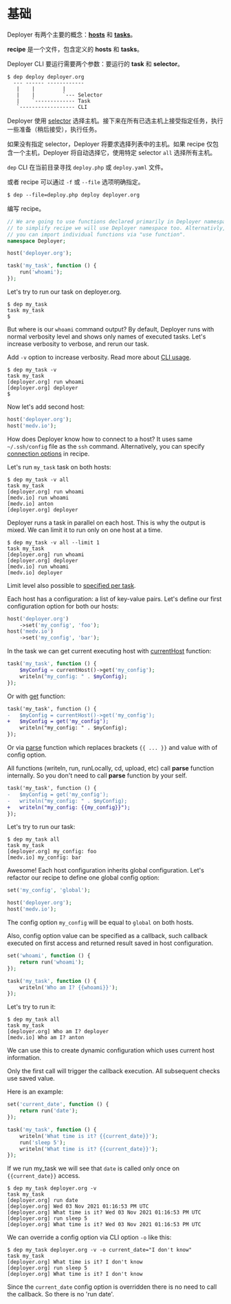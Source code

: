 # 基础

Deployer 有两个主要的概念：[**hosts**](hosts.md) 和 [**tasks**](tasks.md)。

**recipe** 是一个文件，包含定义的 **hosts** 和 **tasks**。

Deployer CLI 要运行需要两个参数：要运行的 **task** 和 **selector**。

```
$ dep deploy deployer.org
  --- ------ ------------
   |    |         |
   |    |         `--- Selector
   |    `------------- Task
   `------------------ CLI
```

Deployer 使用 [selector](selector.md) 选择主机。接下来在所有已选主机上接受指定任务，执行一些准备（稍后接受），执行任务。

如果没有指定 selector，Deployer 将要求选择列表中的主机。如果 recipe 仅包含一个主机，Deployer 将自动选择它，使用特定
selector `all` 选择所有主机。

`dep` CLI 在当前目录寻找 `deploy.php` 或 `deploy.yaml` 文件。

或者 recipe 可以通过 `-f` 或 `--file` 选项明确指定。

```
$ dep --file=deploy.php deploy deployer.org
```

编写 recipe。

```php
// We are going to use functions declared primarily in Deployer namespace,
// to simplify recipe we will use Deployer namespace too. Alternativly,
// you can import individual functions via "use function".
namespace Deployer;

host('deployer.org');

task('my_task', function () {
    run('whoami');
});
```

Let's try to run our task on deployer.org.

```
$ dep my_task
task my_task
$
```

But where is our `whoami` command output? By default, Deployer runs with normal verbosity
level and shows only names of executed tasks. Let's increase verbosity to verbose, and
rerun our task.

Add `-v` option to increase verbosity. Read more about [CLI usage](cli.md).

```
$ dep my_task -v
task my_task
[deployer.org] run whoami
[deployer.org] deployer
$
```

Now let's add second host:

```php
host('deployer.org');
host('medv.io');
```

How does Deployer know how to connect to a host? It uses same `~/.ssh/config` file as
the `ssh` command. Alternatively, you can specify [connection options](hosts.md) in recipe.

Let's run `my_task` task on both hosts:

```
$ dep my_task -v all
task my_task
[deployer.org] run whoami
[medv.io] run whoami
[medv.io] anton
[deployer.org] deployer
```

Deployer runs a task in parallel on each host. This is why the output is mixed.
We can limit it to run only on one host at a time.

```
$ dep my_task -v all --limit 1
task my_task
[deployer.org] run whoami
[deployer.org] deployer
[medv.io] run whoami
[medv.io] deployer
```

Limit level also possible to [specified per task](tasks.md#limit).

Each host has a configuration: a list of key-value pairs. Let's define our first
configuration option for both our hosts:

```php
host('deployer.org')
    ->set('my_config', 'foo');
host('medv.io')
    ->set('my_config', 'bar');
```

In the task we can get current executing host with [currentHost](api.md#currenthost) function:

```php
task('my_task', function () {
    $myConfig = currentHost()->get('my_config');
    writeln("my_config: " . $myConfig);
});
```

Or with [get](api.md#get) function:

```diff
task('my_task', function () {
-   $myConfig = currentHost()->get('my_config');
+   $myConfig = get('my_config');
    writeln("my_config: " . $myConfig);
});
```

Or via [parse](api.md#parse) function which replaces brackets <code v-pre>{{ ... }}</code> and value
with of config option.

All functions (writeln, run, runLocally, cd, upload, etc) call **parse** function
internally. So you don't need to call **parse** function by your self.

```diff
task('my_task', function () {
-   $myConfig = get('my_config');
-   writeln("my_config: " . $myConfig);
+   writeln("my_config: {{my_config}}");
});
```

Let's try to run our task:

```
$ dep my_task all
task my_task
[deployer.org] my_config: foo
[medv.io] my_config: bar
```

Awesome! Each host configuration inherits global configuration. Let's refactor
our recipe to define one global config option:

```php
set('my_config', 'global');

host('deployer.org');
host('medv.io');
```

The config option `my_config` will be equal to `global` on both hosts.

Also, config option value can be specified as a callback, such callback
executed on first access and returned result saved in host configuration.

```php
set('whoami', function () {
    return run('whoami');
});

task('my_task', function () {
    writeln('Who am I? {{whoami}}');
});
```

Let's try to run it:

```
$ dep my_task all
task my_task
[deployer.org] Who am I? deployer
[medv.io] Who am I? anton
```

We can use this to create dynamic configuration which uses current host information.

Only the first call will trigger the callback execution. All subsequent checks use saved value.

Here is an example:

```php
set('current_date', function () {
    return run('date');
});

task('my_task', function () {
    writeln('What time is it? {{current_date}}');
    run('sleep 5');
    writeln('What time is it? {{current_date}}');
});
```

If we run my_task we will see that `date` is called only once on
`{{current_date}}` access.

```
$ dep my_task deployer.org -v
task my_task
[deployer.org] run date
[deployer.org] Wed 03 Nov 2021 01:16:53 PM UTC
[deployer.org] What time is it? Wed 03 Nov 2021 01:16:53 PM UTC
[deployer.org] run sleep 5
[deployer.org] What time is it? Wed 03 Nov 2021 01:16:53 PM UTC
```

We can override a config option via CLI option `-o` like this:

```
$ dep my_task deployer.org -v -o current_date="I don't know"
task my_task
[deployer.org] What time is it? I don't know
[deployer.org] run sleep 5
[deployer.org] What time is it? I don't know
```

Since the `current_date` config option is overridden there is no need to call the callback.
So there is no 'run date'.